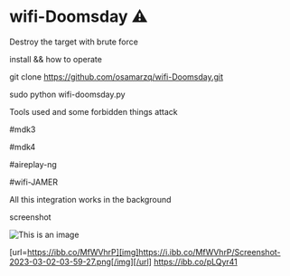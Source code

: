# wifi-Doomsday ⚠️
Destroy the target with brute force


install && how to operate

git clone https://github.com/osamarzq/wifi-Doomsday.git


sudo python wifi-doomsday.py

Tools used and some forbidden things attack

#mdk3 

#mdk4 

#aireplay-ng

#wifi-JAMER

All this integration works in the background

screenshot

![This is an image](https://s3.amazonaws.com/image.yogile.com/7le043uq6ao/8dh5xrugzd-extra_large.png?1677727114)





[url=https://ibb.co/MfWVhrP][img]https://i.ibb.co/MfWVhrP/Screenshot-2023-03-02-03-59-27.png[/img][/url]
https://ibb.co/pLQyr41
